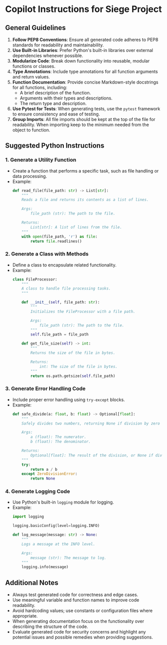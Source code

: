
# Copilot Instructions for Siege Project

## General Guidelines
1. **Follow PEP8 Conventions**: Ensure all generated code adheres to PEP8 standards for readability and maintainability.
2. **Use Built-in Libraries**: Prefer Python's built-in libraries over external dependencies whenever possible.
3. **Modularize Code**: Break down functionality into reusable, modular functions or classes.
4. **Type Annotations**: Include type annotations for all function arguments and return values.
5. **Function Documentation**: Provide concise Markdown-style docstrings for all functions, including:
   - A brief description of the function.
   - Arguments with their types and descriptions.
   - The return type and description.
6. **Use Pytest for Tests**: When generating tests, use the `pytest` framework to ensure consistency and ease of testing.
7. **Group Imports**: All file imports should be kept at the top of the file for readability. When importing keep to the minimum needed from the object to function.

## Suggested Python Instructions
### 1. Generate a Utility Function
- Create a function that performs a specific task, such as file handling or data processing.
- Example:
    ```python
    def read_file(file_path: str) -> List[str]:
        """
        Reads a file and returns its contents as a list of lines.

        Args:
            file_path (str): The path to the file.

        Returns:
            List[str]: A list of lines from the file.
        """
        with open(file_path, 'r') as file:
            return file.readlines()
    ```

### 2. Generate a Class with Methods
- Define a class to encapsulate related functionality.
- Example:
    ```python
    class FileProcessor:
        """
        A class to handle file processing tasks.
        """

        def __init__(self, file_path: str):
            """
            Initializes the FileProcessor with a file path.

            Args:
                file_path (str): The path to the file.
            """
            self.file_path = file_path

        def get_file_size(self) -> int:
            """
            Returns the size of the file in bytes.

            Returns:
                int: The size of the file in bytes.
            """
            return os.path.getsize(self.file_path)
    ```

### 3. Generate Error Handling Code
- Include proper error handling using `try-except` blocks.
- Example:
    ```python
    def safe_divide(a: float, b: float) -> Optional[float]:
        """
        Safely divides two numbers, returning None if division by zero occurs.

        Args:
            a (float): The numerator.
            b (float): The denominator.

        Returns:
            Optional[float]: The result of the division, or None if division by zero.
        """
        try:
            return a / b
        except ZeroDivisionError:
            return None
    ```

### 4. Generate Logging Code
- Use Python's built-in `logging` module for logging.
- Example:
    ```python
    import logging

    logging.basicConfig(level=logging.INFO)

    def log_message(message: str) -> None:
        """
        Logs a message at the INFO level.

        Args:
            message (str): The message to log.
        """
        logging.info(message)
    ```

## Additional Notes
- Always test generated code for correctness and edge cases.
- Use meaningful variable and function names to improve code readability.
- Avoid hardcoding values; use constants or configuration files where appropriate.
- When generating documentation focus on the functionality over describing the structure of the code. 
- Evaluate generated code for security concerns and highlight any potential issues and possible remedies when providing suggestions.
